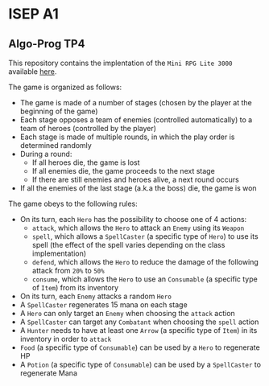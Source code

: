 # ISEP A1
## Algo-Prog TP4

This repository contains the implentation of the `Mini RPG Lite 3000` available [here](https://moodle.isep.fr/moodle/pluginfile.php/50118/mod_resource/content/3/tp4.pdf).

The game is organized as follows:
- The game is made of a number of stages (chosen by the player at the beginning of the game)
- Each stage opposes a team of enemies (controlled automatically) to a team of heroes (controlled by the player)
- Each stage is made of multiple rounds, in which the play order is determined randomly
- During a round:
  - If all heroes die, the game is lost
  - If all enemies die, the game proceeds to the next stage
  - If there are still enemies and heroes alive, a next round occurs
- If all the enemies of the last stage (a.k.a the boss) die, the game is won

The game obeys to the following rules:
- On its turn, each `Hero` has the possibility to choose one of 4 actions:
  - `attack`, which allows the `Hero` to attack an `Enemy` using its `Weapon`
  - `spell`, which allows a `SpellCaster` (a specific type of `Hero`) to use its spell (the effect of the spell varies depending on the class implementation)
  - `defend`, which allows the `Hero` to reduce the damage of the following attack from `20%` to `50%`
  - `consume`, which allows the `Hero` to use an `Consumable` (a specific type of `Item`) from its inventory
- On its turn, each `Enemy` attacks a random `Hero`
- A `SpellCaster` regenerates 15 mana on each stage
- A `Hero` can only target an `Enemy` when choosing the `attack` action
- A `SpellCaster` can target any `Combatant` when choosing the `spell` action
- A `Hunter` needs to have at least one `Arrow` (a specific type of `Item`) in its inventory in order to `attack`
- `Food` (a specific type of `Consumable`) can be used by a `Hero` to regenerate HP
- A `Potion` (a specific type of `Consumable`) can be used by a `SpellCaster` to regenerate Mana
